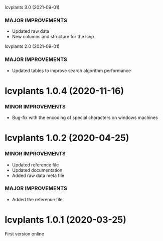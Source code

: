 lcvplants 3.0 (2021-09-01)
### MAJOR IMPROVEMENTS
  * Updated raw data 
  * New columns and structure for the lcvp 

lcvplants 2.0 (2021-09-01)
### MAJOR IMPROVEMENTS
  * Updated tables to improve search algorithm performance

lcvplants 1.0.4 (2020-11-16)
=========================
### MINOR IMPROVEMENTS
  * Bug-fix with the encoding of special characters on windows machines


lcvplants 1.0.2 (2020-04-25)
=========================
### MINOR IMPROVEMENTS
  * Updated reference file
  * Updated documentation
  * Added raw data meta file
  
### MAJOR IMPROVEMENTS
  * Added the reference file


lcvplants 1.0.1 (2020-03-25)
=========================
First version online